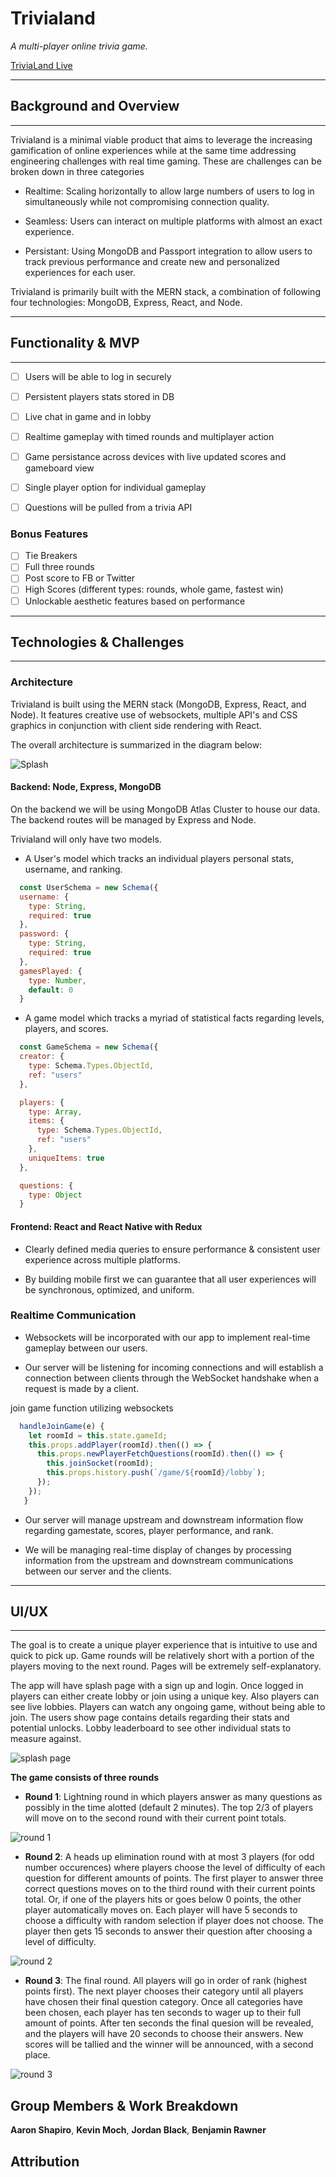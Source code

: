 # Trivialand

_A multi-player online trivia game._

[TriviaLand Live](https://trivialand-app.herokuapp.com/ "Checkoff")
***
## Background and Overview
***


Trivialand is a minimal viable product that aims to leverage the increasing gamification of online experiences while at the same time addressing engineering challenges with real time gaming. These are challenges can be broken down in three categories


- Realtime: Scaling horizontally to allow large numbers of users to log in simultaneously while not compromising connection quality.

- Seamless: Users can interact on multiple platforms with almost an exact experience.

- Persistant: Using MongoDB and Passport integration to allow users to track previous performance and create new and personalized experiences for each user.



Trivialand is primarily built with the MERN stack, a combination of following four technologies: MongoDB, Express, React, and Node.


***
## Functionality & MVP
***

- [ ] Users will be able to log in securely 
- [ ] Persistent players stats stored in DB
- [ ] Live chat in game and in lobby
- [ ] Realtime gameplay with timed rounds and multiplayer action
- [ ] Game persistance across devices with live updated scores and gameboard view
- [ ] Single player option for individual gameplay
- [ ] Questions will be pulled from a trivia API


### Bonus Features

- [ ] Tie Breakers
- [ ] Full three rounds
- [ ] Post score to FB or Twitter
- [ ] High Scores (different types: rounds, whole game, fastest win)
- [ ] Unlockable aesthetic features based on performance

***
## Technologies & Challenges
***

### Architecture

Trivialand is built using the MERN stack (MongoDB, Express, React, and Node). It features creative use of websockets, multiple API's and CSS graphics in conjunction with client side rendering with React.

The overall architecture is summarized in the diagram below:

![Splash](./docs/mern.png)

#### Backend: Node, Express, MongoDB

On the backend we will be using MongoDB Atlas Cluster to house our data. The backend routes will be managed by Express and Node.

Trivialand will only have two models.
- A User's model which tracks an individual players personal stats, username, and ranking.
```javascript
  const UserSchema = new Schema({
  username: {
    type: String,
    required: true
  },
  password: {
    type: String,
    required: true
  },
  gamesPlayed: {
    type: Number,
    default: 0
  }
```
- A game model which tracks a myriad of statistical facts regarding levels, players, and scores.

```javascript
  const GameSchema = new Schema({
  creator: {
    type: Schema.Types.ObjectId,
    ref: "users"
  },

  players: {
    type: Array,
    items: {
      type: Schema.Types.ObjectId,
      ref: "users"
    },
    uniqueItems: true
  },

  questions: {
    type: Object
  }
```

#### Frontend: React and React Native with Redux

- Clearly defined media queries to ensure performance  & consistent user experience across multiple platforms.

- By building mobile first we can guarantee that all user experiences will be synchronous, optimized, and uniform.

### Realtime Communication
- Websockets will be incorporated with our app to implement real-time gameplay between our users. 

- Our server will be listening for incoming connections and will establish a connection between clients through the WebSocket handshake when a request is made by a client.

join game function utilizing websockets
```javascript
  handleJoinGame(e) {
    let roomId = this.state.gameId;
    this.props.addPlayer(roomId).then(() => {
      this.props.newPlayerFetchQuestions(roomId).then(() => {
        this.joinSocket(roomId);
        this.props.history.push(`/game/${roomId}/lobby`);
      });
    });
   }

```

- Our server will manage upstream and downstream information flow regarding gamestate, scores, player performance, and rank.

- We will be managing real-time display of changes by processing information from the upstream and downstream communications between our server and the clients.

***
## UI/UX
***

The goal is to create a unique player experience that is intuitive to use and quick to pick up. Game rounds will be relatively short with a portion of the players moving to the next round. Pages will be extremely self-explanatory.

The app will have splash page with a sign up and login. Once logged in players can either create lobby or join using a unique key. Also players can see live lobbies. Players can watch any ongoing game, without being able to join. The users show page contains details regarding their stats and potential unlocks. Lobby leaderboard to see other individual stats to measure against.

![splash page](https://github.com/jbotoro/markdown_images/blob/master/splash%20markdown%20.png)



**The game consists of three rounds**
- **Round 1**: Lightning round in which players answer as many questions as possibly in the time alotted (default 2 minutes). The top 2/3 of players will move on to the second round with their current point totals.

![round 1](https://github.com/jbotoro/markdown_images/blob/master/round-1-markdown.png)

- **Round 2**: A heads up elimination round with at most 3 players (for odd number occurences) where players choose the level of difficulty of each question for different amounts of points. The first player to answer three correct questions moves on to the third round with their current points total. Or, if one of the players hits or goes below 0 points, the other player automatically moves on. Each player will have 5 seconds to choose a difficulty with random selection if player does not choose. The player then gets 15 seconds to answer their question after choosing a level of difficulty.

![round 2](https://github.com/jbotoro/markdown_images/blob/master/round%202%20markdown.png)

- **Round 3**: The final round. All players will go in order of rank (highest points first). The next player chooses their category until all players have chosen their final question category. Once all categories have been chosen, each player has ten seconds to wager up to their full amount of points. After ten seconds the final quesion will be revealed, and the players will have 20 seconds to choose their answers. New scores will be tallied and the winner will be announced, with a second place. 

![round 3](https://github.com/jbotoro/markdown_images/blob/master/markdown%20round%203%20.png)




## Group Members & Work Breakdown

**Aaron Shapiro**,
**Kevin Moch**,
**Jordan Black**,
**Benjamin Rawner**

## Attribution

